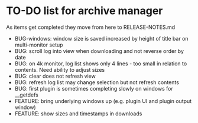 # TO-DO list for archive manager

As items get completed they move from here to RELEASE-NOTES.md

- BUG-windows: window size is saved increased by height of title bar on multi-monitor setup
- BUG: scroll log into view when downloading and not reverse order by date
- BUG: on 4k monitor, log list shows only 4 lines - too small in relation to contents. Need ability to adjust sizes
- BUG: clear does not refresh view
- BUG: refresh log list may change selection but not refresh contents
- BUG: first plugin is sometimes completing slowly on windows for __getdefs
- FEATURE: bring underlying windows up (e.g. plugin UI and plugin output window)
- FEATURE: show sizes and timestamps in downloads
